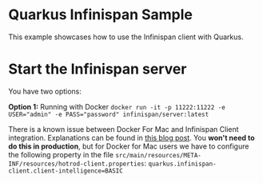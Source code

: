 # Quarkus Infinispan Sample

This example showcases how to use the Infinispan client with Quarkus. 

# Start the Infinispan server

You have two options:

**Option 1:** Running with Docker `docker run -it -p 11222:11222 -e USER="admin" -e PASS="password" infinispan/server:latest`

There is a known issue between Docker For Mac and Infinispan Client integration. Explanations can be found in
[this blog post](https://blog.infinispan.org/2018/03/accessing-infinispan-inside-docker-for.html).
You **won't need to do this in production**, but for Docker for Mac users we have to configure the following 
property in the file `src/main/resources/META-INF/resources/hotrod-client.properties`: `quarkus.infinispan-client.client-intelligence=BASIC`

